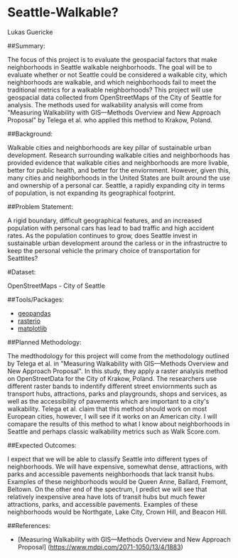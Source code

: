 # Seattle-Walkable?

Lukas Guericke

##Summary:

The focus of this project is to evaluate the geospacial factors that make neighborhoods in Seattle walkable neighborhoods. The goal will be to evaluate whether or not Seattle could be considered a walkable city, which neighborhoods are walkable, and which neighborhoods fail to meet the traditional metrics for a walkable neighborhoods? This project will use geospacial data collected from OpenStreetMaps of the City of Seattle for analysis. The methods used for walkability analysis will come from "Measuring Walkability with GIS—Methods Overview and New Approach Proposal" by Telega et al. who applied this method to Krakow, Poland. 

##Background:

Walkable cities and neighborhoods are key pillar of sustainable urban development. Research surrounding walkable cities and neighborhoods has provided evidence that walkable cities and neighborhoods are more livable, better for public health, and better for the enviornment. However, given this, many cities and neighborhoods in the United States are built around the use and ownership of a personal car. Seattle, a rapidly expanding city in terms of population, is not expanding its geographical footprint.  

##Problem Statement:

A rigid boundary, difficult geographical features, and an increased population with personal cars has lead to bad traffic and high accident rates. As the population continues to grow, does Seattle invest in sustainable urban development around the carless or in the infrastructre to keep the personal vehicle the primary choice of transportation for Seattlites? 

#Dataset:

OpenStreetMaps - City of Seattle

##Tools/Packages:

* [geopandas](https://geopandas.org/)
* [rasterio](https://rasterio.readthedocs.io/en/latest/)
* [matplotlib](https://matplotlib.org/stable/index.html)

##Planned Methodology:

The medthodology for this project will come from the methodology outlined by Telega et al. in "Measuring Walkability with GIS—Methods Overview and New Approach Proposal". In this study, they apply a raster analysis method on OpenStreetData for the City of Krakow, Poland. The researchers use different raster bands to indentify different street enviornments such as transport hubs, attractions, parks and playgrounds, shops and services, as well as the accessibility of pavements which are important to a city's walkability. Telega et al. claim that this method should work on most European cities, however, I will see if it works on an American city. I will comapare the results of this method to what I know about neighborhoods in Seattle and perhaps classic walkability metrics such as Walk Score.com. 

##Expected Outcomes:

I expect that we will be able to classify Seattle into different types of neighborhoods. We will have expensive, somewhat dense, attractions, with parks and accessible pavements neighborhoods that lack transit hubs. Examples of these neighborhoods would be Queen Anne, Ballard, Fremont, Beltown. On the other end of the spectrum, I predict we will see that relatively inexpensive area have lots of transit hubs but much fewer attractions, parks, and accessible pavements. Examples of these neighborhoods would be Northgate, Lake City, Crown Hill, and Beacon Hill. 

##References:

* [Measuring Walkability with GIS—Methods Overview and New Approach Proposal] (https://www.mdpi.com/2071-1050/13/4/1883)
